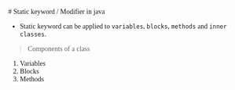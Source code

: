 <span style="font-family: 'Fira Code';">
# Static keyword / Modifier in java

- Static keyword can be applied to `variables`, `blocks`, `methods` and `inner classes`.

> Components of a class
1. Variables
2. Blocks
3. Methods
</span>
